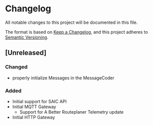 # Changelog
All notable changes to this project will be documented in this file.

The format is based on [Keep a Changelog](https://keepachangelog.com/en/1.0.0/),
and this project adheres to [Semantic Versioning](https://semver.org/spec/v2.0.0.html).

## [Unreleased]
### Changed
- properly initialize Messages in the MessageCoder

### Added
- Initial support for SAIC API
- Initial MQTT Gateway
  - Support for A Better Routeplaner Telemetry update
- Initial HTTP Gateway